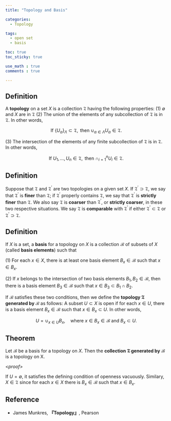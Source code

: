 ```yaml
---
title: "Topology and Basis"

categories:
  - Topology

tags:
  - open set
  - basis

toc: true
toc_sticky: true

use_math : true
comments : true

---
```


## Definition
A **topology** on a set $X$ is a collection $\mathfrak{T}$ having the following properties:
(1) $\emptyset$ and $X$ are in $\mathfrak{T}$
(2) The union of the elements of any subcollection of $\mathfrak{T}$ is in $\mathfrak{T}$. In other words,

$$
\begin{equation*}
\text{If } \{U_\alpha\}_{\Lambda} \subset \mathfrak{T}, \text{ then } \cup_{\alpha\in \Lambda}U_\alpha \in \mathfrak{T}.
\end{equation*}
$$

(3) The intersection of the elements of any finite subcollection of $\mathfrak{T}$ is in $\mathfrak{T}$. In other words,

$$
\begin{equation*}
\text{If }U_1, \ldots, U_n \in \mathfrak{T}, \text{ then } \cap_{i=1}^n U_i \in \mathfrak{T}.
\end{equation*}
$$


## Definition
Suppose that $\mathfrak{T}$ and $\mathfrak{T}^\prime$ are two topologies on a given set $X$. If $\mathfrak{T}^\prime \supset \mathfrak{T}$, we say that $\mathfrak{T}^\prime$ is **finer** than $\mathfrak{T}$; if $\mathfrak{T}^\prime$ properly contains $\mathfrak{T}$, we say that $\mathfrak{T}^\prime$ is **strictly finer** than $\mathfrak{T}$. We also say $\mathfrak{T}$ is **coarser** than $\mathfrak{T}^\prime$, or **strictly coarser**, in these two respective situations. We say $\mathfrak{T}$ is **comparable** with $\mathfrak{T}^\prime$ if either $\mathfrak{T}^\prime \subset \mathfrak{T}$ or $\mathfrak{T}^\prime \supset \mathfrak{T}$.

## Definition
If $X$ is a set, a **basis** for a topology on $X$ is a collection $\mathcal{B}$ of subsets of $X$ (called **basis elements**) such that 

(1) For each $x\in X$, there is at least one basis element $B_x\in\mathcal{B}$ such that $x\in B_x$.

(2) If $x$ belongs to the intersection of two basis elements $B_1, B_2 \in\mathcal{B}$, then there is a basis element $B_3\in\mathcal{B}$ such that $x\in B_3 \subset B_1\cap B_2$.

If $\mathcal{B}$ satisfies these two conditions, then we define the **topology $\mathfrak{T}$ generated by $\mathcal{B}$** as follows: A subset $U\subset X$ is open if for each $x\in U$, there is a basis element $B_x\in\mathcal{B}$ such that $x\in B_x\subset U$. In other words,

$$
\begin{equation*}
U=\cup_{x\in U} B_x,\quad \text{where } x\in B_x\in \mathcal{B} \text{ and } B_x \subset U.
\end{equation*}
$$ 


## Theorem
Let $\mathcal{B}$ be a basis for a topology on $X$. Then  the **collection $\mathfrak{T}$ generated by $\mathcal{B}$** is a topology on X.

<*proof*>

If $U=\emptyset$, it satisfies the defining condition of openness vacuously. Similary, $X\in \mathfrak{T}$ since for each $x\in X$ there is $B_x\in\mathcal{B}$ such that $x\in B_x$.
$$\tag*{$\square$}$$
 


## Reference
- James Munkres, **『**Topology**』**, Pearson
